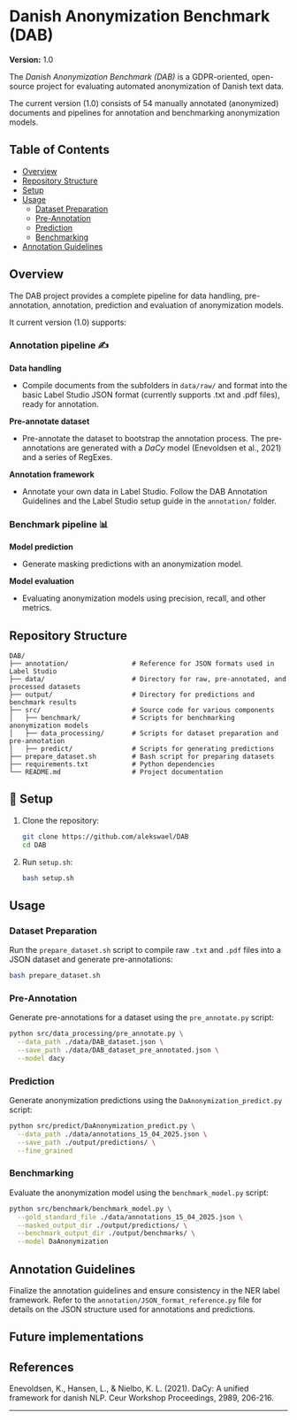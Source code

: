 # Danish Anonymization Benchmark (DAB)

**Version:** 1.0

The _Danish Anonymization Benchmark (DAB)_ is a GDPR-oriented, open-source project for evaluating automated anonymization of Danish text data.

The current version (1.0) consists of 54 manually annotated (anonymized) documents and pipelines for annotation and benchmarking anonymization models.

## Table of Contents
- [Overview](#overview)
- [Repository Structure](#repository-structure)
- [Setup](#setup)
- [Usage](#usage)
  - [Dataset Preparation](#dataset-preparation)
  - [Pre-Annotation](#pre-annotation)
  - [Prediction](#prediction)
  - [Benchmarking](#benchmarking)
- [Annotation Guidelines](#annotation-guidelines)

## Overview

The DAB project provides a complete pipeline for data handling, pre-annotation, annotation, prediction and evaluation of anonymization models.

It current version (1.0) supports:

###  Annotation pipeline ✍️

**Data handling**

- Compile documents from the subfolders in `data/raw/` and format into the basic Label Studio JSON format (currently supports .txt and .pdf files), ready for annotation.

**Pre-annotate dataset**

- Pre-annotate the dataset to bootstrap the annotation process. The pre-annotations are generated with a _DaCy_ model (Enevoldsen et al., 2021) and a series of RegExes.

**Annotation framework**

- Annotate your own data in Label Studio. Follow the DAB Annotation Guidelines and the Label Studio setup guide in the `annotation/` folder.

### Benchmark pipeline 📊

**Model prediction**

- Generate masking predictions with an anonymization model. 

**Model evaluation**
- Evaluating anonymization models using precision, recall, and other metrics.

## Repository Structure

```
DAB/
├── annotation/                # Reference for JSON formats used in Label Studio
├── data/                      # Directory for raw, pre-annotated, and processed datasets
├── output/                    # Directory for predictions and benchmark results
├── src/                       # Source code for various components
│   ├── benchmark/             # Scripts for benchmarking anonymization models
│   ├── data_processing/       # Scripts for dataset preparation and pre-annotation
│   ├── predict/               # Scripts for generating predictions
├── prepare_dataset.sh         # Bash script for preparing datasets
├── requirements.txt           # Python dependencies
└── README.md                  # Project documentation
```

## 🔧 Setup

1. Clone the repository:
   ```bash
   git clone https://github.com/alekswael/DAB
   cd DAB
   ```

2. Run `setup.sh`:
   ```bash
   bash setup.sh
   ```

## Usage

### Dataset Preparation

Run the `prepare_dataset.sh` script to compile raw `.txt` and `.pdf` files into a JSON dataset and generate pre-annotations:
```bash
bash prepare_dataset.sh
```

### Pre-Annotation

Generate pre-annotations for a dataset using the `pre_annotate.py` script:
```bash
python src/data_processing/pre_annotate.py \
  --data_path ./data/DAB_dataset.json \
  --save_path ./data/DAB_dataset_pre_annotated.json \
  --model dacy
```

### Prediction

Generate anonymization predictions using the `DaAnonymization_predict.py` script:
```bash
python src/predict/DaAnonymization_predict.py \
  --data_path ./data/annotations_15_04_2025.json \
  --save_path ./output/predictions/ \
  --fine_grained
```

### Benchmarking

Evaluate the anonymization model using the `benchmark_model.py` script:
```bash
python src/benchmark/benchmark_model.py \
  --gold_standard_file ./data/annotations_15_04_2025.json \
  --masked_output_dir ./output/predictions/ \
  --benchmark_output_dir ./output/benchmarks/ \
  --model DaAnonymization
```

## Annotation Guidelines

Finalize the annotation guidelines and ensure consistency in the NER label framework. Refer to the `annotation/JSON_format_reference.py` file for details on the JSON structure used for annotations and predictions.

## Future implementations

## References

Enevoldsen, K., Hansen, L., & Nielbo, K. L. (2021). DaCy: A unified framework for danish NLP. Ceur Workshop Proceedings, 2989, 206-216.

---
